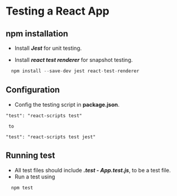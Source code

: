 # Testing a React App
## npm installation  

- Install ***Jest*** for unit testing.

- Install ***react test renderer*** for snapshot testing.

~~~javascript  
  npm install --save-dev jest react-test-renderer
~~~  

## Configuration 
- Config the testing script in **package.json**.

~~~  
"test": "react-scripts test"

 to

"test": "react-scripts test jest"
~~~  
## Running test 
- All test files should include ***.test - App.test.js***, to be a test file.
- Run a test using
~~~javascript  
  npm test
~~~  
